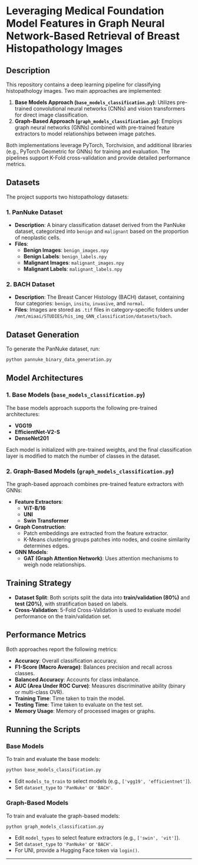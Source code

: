 
# Leveraging Medical Foundation Model Features in Graph Neural Network-Based Retrieval of Breast Histopathology Images

## Description
This repository contains a deep learning pipeline for classifying histopathology images. Two main approaches are implemented:

1. **Base Models Approach (`base_models_classification.py`)**: Utilizes pre-trained convolutional neural networks (CNNs) and vision transformers for direct image classification.
2. **Graph-Based Approach (`graph_models_classification.py`)**: Employs graph neural networks (GNNs) combined with pre-trained feature extractors to model relationships between image patches.

Both implementations leverage PyTorch, Torchvision, and additional libraries (e.g., PyTorch Geometric for GNNs) for training and evaluation. The pipelines support K-Fold cross-validation and provide detailed performance metrics.

## Datasets
The project supports two histopathology datasets:

### 1. PanNuke Dataset
- **Description**: A binary classification dataset derived from the PanNuke dataset, categorized into `benign` and `malignant` based on the proportion of neoplastic cells.
- **Files**:
  - **Benign Images**: `benign_images.npy`
  - **Benign Labels**: `benign_labels.npy`
  - **Malignant Images**: `malignant_images.npy`
  - **Malignant Labels**: `malignant_labels.npy`

### 2. BACH Dataset
- **Description**: The Breast Cancer Histology (BACH) dataset, containing four categories: `benign`, `insitu`, `invasive`, and `normal`.
- **Files**: Images are stored as `.tif` files in category-specific folders under `/mnt/miaai/STUDIES/his_img_GNN_classification/datasets/bach`.

## Dataset Generation
To generate the PanNuke dataset, run:
```sh
python pannuke_binary_data_generation.py
```

## Model Architectures

### 1. Base Models (`base_models_classification.py`)
The base models approach supports the following pre-trained architectures:
- **VGG19**
- **EfficientNet-V2-S**
- **DenseNet201**

Each model is initialized with pre-trained weights, and the final classification layer is modified to match the number of classes in the dataset.

### 2. Graph-Based Models (`graph_models_classification.py`)
The graph-based approach combines pre-trained feature extractors with GNNs:
- **Feature Extractors**:
  - **ViT-B/16**
  - **UNI**
  - **Swin Transformer**
- **Graph Construction**: 
  - Patch embeddings are extracted from the feature extractor.
  - K-Means clustering groups patches into nodes, and cosine similarity determines edges.
- **GNN Models**:
  - **GAT (Graph Attention Network)**: Uses attention mechanisms to weigh node relationships.

## Training Strategy
- **Dataset Split**: Both scripts split the data into **train/validation (80%)** and **test (20%)**, with stratification based on labels.
- **Cross-Validation**: 5-Fold Cross-Validation is used to evaluate model performance on the train/validation set.

## Performance Metrics
Both approaches report the following metrics:
- **Accuracy**: Overall classification accuracy.
- **F1-Score (Macro Average)**: Balances precision and recall across classes.
- **Balanced Accuracy**: Accounts for class imbalance.
- **AUC (Area Under ROC Curve)**: Measures discriminative ability (binary or multi-class OVR).
- **Training Time**: Time taken to train the model.
- **Testing Time**: Time taken to evaluate on the test set.
- **Memory Usage**: Memory of processed images or graphs.

## Running the Scripts

### Base Models
To train and evaluate the base models:
```sh
python base_models_classification.py
```
- Edit `models_to_train` to select models (e.g., `['vgg19', 'efficientnet']`).
- Set `dataset_type` to `'PanNuke'` or `'BACH'`.

### Graph-Based Models
To train and evaluate the graph-based models:
```sh
python graph_models_classification.py
```
- Edit `model_types` to select feature extractors (e.g., `['swin', 'vit']`).
- Set `dataset_type` to `'PanNuke'` or `'BACH'`.
- For UNI, provide a Hugging Face token via `login()`.

--- 
